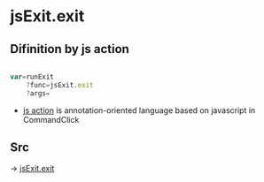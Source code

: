 # jsExit.exit

## Difinition by js action

```js.js

var=runExit
	?func=jsExit.exit
	?args=

```

- [js action]() is annotation-oriented language based on javascript in CommandClick

## Src

-> [jsExit.exit](https://github.com/puutaro/CommandClick/blob/master/app/src/main/java/com/puutaro/commandclick/fragment_lib/terminal_fragment/js_interface/system/JsExit.kt#L14)


